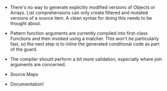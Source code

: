 * There's no way to generate explicitly modified versions of Objects or Arrays. List comprehensions can only create filtered and mutated versions of a source item.  A clean syntax for doing this needs to be thought about.

* Pattern function arguments are currently compiled into first-class Functions and then invoked using a matcher.  This won't be particularly fast, so the next step is to inline the generated conditional code as part of the guard.

* The compiler should perform a bit more validation, especially where join arguments are concerned.

* Source Maps

* Documentation!
